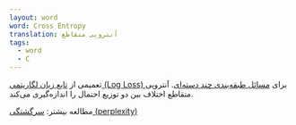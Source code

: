```yaml
---
layout: word
word: Cross Entropy
translation: آنتروپی متقاطع
tags:
  - word
  - C
---
```

تعمیمی از [تابع زیان لگاریتمی (Log Loss) ](/L/log_loss)برای [مسائل طبقه‌بندی چند دسته‌ای](/M/multi-class_classification). آنتروپی متقاطع اختلاف بین دو توزیع احتمال را اندازه‌گیری می‌کند.

مطالعه بیشتر: [سرگشتگی (perplexity)](/P/perplexity)